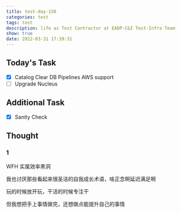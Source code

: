 ```yaml
---
title: test-day-150
categories: test
tags: test
description: life as Test Contractor at EADP-C&I Test-Infra Team
show: true
date: 2022-03-31 17:39:31
---
```

## Today's Task
- [x] Catalog Clear DB Pipelines AWS support
- [ ] Upgrade Nucleus 

## Additional Task 
- [x] Sanity Check

## Thought

### 1

WFH 实属效率黑洞

我也讨厌那些看起来很圣洁的自我成长术语，啥正念啊延迟满足啊

玩的时候放开玩，干活的时候专注干

但我想把手上事情做完，还想做点能提升自己的事情
